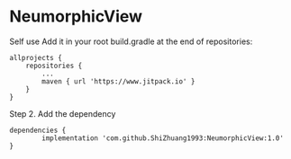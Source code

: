 # NeumorphicView
Self use
Add it in your root build.gradle at the end of repositories:

	allprojects {
		repositories {
			...
			maven { url 'https://www.jitpack.io' }
		}
	}
Step 2. Add the dependency

	dependencies {
	        implementation 'com.github.ShiZhuang1993:NeumorphicView:1.0'
	}
